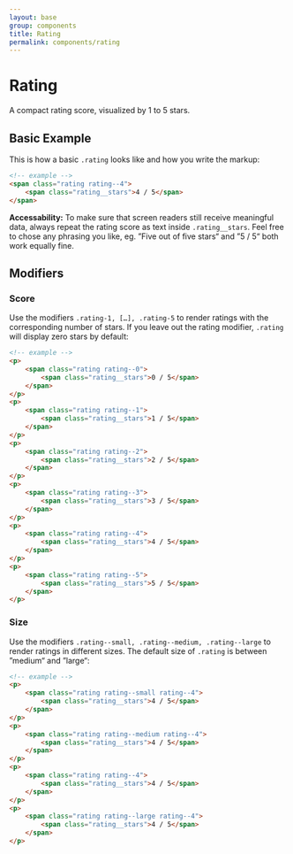 ```yaml
---
layout: base
group: components
title: Rating
permalink: components/rating
---
```


# Rating

<p class="intro">A compact rating score, visualized by 1 to 5 stars.</p>

## Basic Example

This is how a basic `.rating` looks like and how you write the markup:

```html
<!-- example -->
<span class="rating rating--4">
    <span class="rating__stars">4 / 5</span>
</span>
```

<p class="hint hint--negative"><b>Accessability:</b> To make sure that screen readers still receive meaningful data, always repeat the rating score as text inside <code>.rating__stars</code>. Feel free to chose any phrasing you like, eg. ”Five out of five stars“ and ”5 / 5“ both work equally fine.</p>

## Modifiers

### Score

Use the modifiers `.rating-1, […], .rating-5` to render ratings with the corresponding number of stars. If you leave out the rating modifier, `.rating` will display zero stars by default:

```html
<!-- example -->
<p>
    <span class="rating rating--0">
        <span class="rating__stars">0 / 5</span>
    </span>
</p>
<p>
    <span class="rating rating--1">
        <span class="rating__stars">1 / 5</span>
    </span>
</p>
<p>
    <span class="rating rating--2">
        <span class="rating__stars">2 / 5</span>
    </span>
</p>
<p>
    <span class="rating rating--3">
        <span class="rating__stars">3 / 5</span>
    </span>
</p>
<p>
    <span class="rating rating--4">
        <span class="rating__stars">4 / 5</span>
    </span>
</p>
<p>
    <span class="rating rating--5">
        <span class="rating__stars">5 / 5</span>
    </span>
</p>
```

### Size

Use the modifiers `.rating--small, .rating--medium, .rating--large` to render ratings in different sizes. The default size of `.rating` is between ”medium“ and ”large“:

```html
<!-- example -->
<p>
    <span class="rating rating--small rating--4">
        <span class="rating__stars">4 / 5</span>
    </span>
</p>
<p>
    <span class="rating rating--medium rating--4">
        <span class="rating__stars">4 / 5</span>
    </span>
</p>
<p>
    <span class="rating rating--4">
        <span class="rating__stars">4 / 5</span>
    </span>
</p>
<p>
    <span class="rating rating--large rating--4">
        <span class="rating__stars">4 / 5</span>
    </span>
</p>
```
